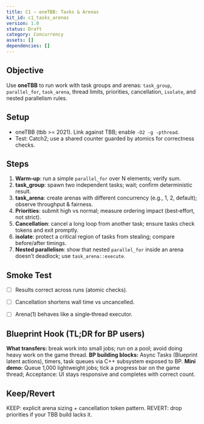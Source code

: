 ```yaml
---
title: C1 — oneTBB: Tasks & Arenas
kit_id: c1_tasks_arenas
version: 1.0
status: Draft
category: Concurrency
assets: []
dependencies: []
---
```



## Objective
Use **oneTBB** to run work with task groups and arenas: `task_group`, `parallel_for`, `task_arena`, thread limits, priorities, cancellation, `isolate`, and nested parallelism rules.


## Setup
- oneTBB (tbb >= 2021). Link against TBB; enable `-O2 -g -pthread`.
- Test: Catch2; use a shared counter guarded by atomics for correctness checks.


## Steps
1) **Warm‑up**: run a simple `parallel_for` over N elements; verify sum.
2) **task_group**: spawn two independent tasks; wait; confirm deterministic result.
3) **task_arena**: create arenas with different concurrency (e.g., 1, 2, default); observe throughput & fairness.
4) **Priorities**: submit high vs normal; measure ordering impact (best‑effort, not strict).
5) **Cancellation**: cancel a long loop from another task; ensure tasks check tokens and exit promptly.
6) **isolate**: protect a critical region of tasks from stealing; compare before/after timings.
7) **Nested parallelism**: show that nested `parallel_for` inside an arena doesn’t deadlock; use `task_arena::execute`.


## Smoke Test
- [ ] Results correct across runs (atomic checks).
- [ ] Cancellation shortens wall time vs uncancelled.
- [ ] Arena(1) behaves like a single‑thread executor.


## Blueprint Hook (TL;DR for BP users)
**What transfers:** break work into small jobs; run on a pool; avoid doing heavy work on the game thread.
**BP building blocks:** Async Tasks (Blueprint latent actions), timers, task queues via C++ subsystem exposed to BP.
**Mini demo:** Queue 1,000 lightweight jobs; tick a progress bar on the game thread; Acceptance: UI stays responsive and completes with correct count.


## Keep/Revert
KEEP: explicit arena sizing + cancellation token pattern.
REVERT: drop priorities if your TBB build lacks it.